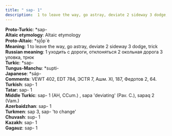 ```yaml
---
title: " sap- 1"
description:  1 to leave the way, go astray, deviate 2 sideway 3 dodge, trick
---
```


<strong>Proto-Turkic</strong>:  *sap-<br>
<strong>Altaic etymology</strong>:  Altaic etymology<br>
<strong> Proto-Altaic</strong>:  *si̯ŏ́p`è<br>
<strong>Meaning</strong>:  1 to leave the way, go astray, deviate 2 sideway 3 dodge, trick<br>
<strong>Russian meaning</strong>:  1 уходить с дороги, отклоняться 2 окольная дорога 3 уловка, трюк<br>
<strong>Turkic</strong>:  *sap-<br>
<strong>Tungus-Manchu</strong>:  *supti-<br>
<strong>Japanese</strong>:  *sǝ́p-<br>
<strong>Comments</strong>:  VEWT 402, EDT 784, ЭСТЯ 7, Ашм. XI, 187, Федотов 2, 64.<br>
<strong>Turkish</strong>:  sap- 1<br>
<strong>Tatar</strong>:  sap- 1<br>
<strong>Middle Turkic</strong>:  sap- 1 (AH, CCum.) , sapa 'deviating' (Pav. C.), sapaq 2 (Vam.)<br>
<strong>Azerbaidzhan</strong>:  sap- 1<br>
<strong>Turkmen</strong>:  sap 3, sap- 'to change'<br>
<strong>Chuvash</strong>:  sup- 1<br>
<strong>Kazakh</strong>:  sap- 1<br>
<strong>Gagauz</strong>:  sap- 1<br>


